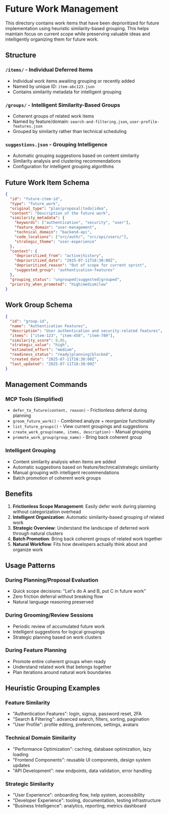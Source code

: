 # Future Work Management

This directory contains work items that have been deprioritized for future implementation using heuristic similarity-based grouping. This helps maintain focus on current scope while preserving valuable ideas and intelligently organizing them for future work.

## Structure

### `/items/` - Individual Deferred Items
- Individual work items awaiting grouping or recently added
- Named by unique ID: `item-abc123.json`
- Contains similarity metadata for intelligent grouping

### `/groups/` - Intelligent Similarity-Based Groups
- Coherent groups of related work items
- Named by feature/domain: `search-and-filtering.json`, `user-profile-features.json`
- Grouped by similarity rather than technical scheduling

### `suggestions.json` - Grouping Intelligence
- Automatic grouping suggestions based on content similarity
- Similarity analysis and clustering recommendations
- Configuration for intelligent grouping algorithms

## Future Work Item Schema

```json
{
  "id": "future-item-id",
  "type": "future_work",
  "original_type": "plan|proposal|todo|idea",
  "content": "Description of the future work",
  "similarity_metadata": {
    "keywords": ["authentication", "security", "user"],
    "feature_domain": "user-management",
    "technical_domain": "backend-api",
    "code_locations": ["src/auth/", "src/api/users/"],
    "strategic_theme": "user-experience"
  },
  "context": {
    "deprioritized_from": "active|history", 
    "deprioritized_date": "2025-07-11T18:30:00Z",
    "deprioritized_reason": "Out of scope for current sprint",
    "suggested_group": "authentication-features"
  },
  "grouping_status": "ungrouped|suggested|grouped",
  "priority_when_promoted": "high|medium|low"
}
```

## Work Group Schema

```json
{
  "id": "group-id",
  "name": "Authentication Features",
  "description": "User authentication and security-related features",
  "items": ["item-123", "item-456", "item-789"],
  "similarity_score": 0.85,
  "strategic_value": "high",
  "estimated_effort": "medium",
  "readiness_status": "ready|planning|blocked",
  "created_date": "2025-07-11T18:30:00Z",
  "last_updated": "2025-07-11T18:30:00Z"
}
```

## Management Commands

### MCP Tools (Simplified)
- `defer_to_future(content, reason)` - Frictionless deferral during planning
- `groom_future_work()` - Combined analyze + reorganize functionality  
- `list_future_groups()` - View current groupings and suggestions
- `create_work_group(name, items, description)` - Manual grouping
- `promote_work_group(group_name)` - Bring back coherent group

### Intelligent Grouping
- Content similarity analysis when items are added
- Automatic suggestions based on feature/technical/strategic similarity
- Manual grouping with intelligent recommendations
- Batch promotion of coherent work groups

## Benefits

1. **Frictionless Scope Management**: Easily defer work during planning without categorization overhead
2. **Intelligent Organization**: Automatic similarity-based grouping of related work
3. **Strategic Overview**: Understand the landscape of deferred work through natural clusters
4. **Batch Promotion**: Bring back coherent groups of related work together
5. **Natural Workflow**: Fits how developers actually think about and organize work

## Usage Patterns

### During Planning/Proposal Evaluation
- Quick scope decisions: "Let's do A and B, put C in future work"
- Zero friction deferral without breaking flow
- Natural language reasoning preserved

### During Grooming/Review Sessions  
- Periodic review of accumulated future work
- Intelligent suggestions for logical groupings
- Strategic planning based on work clusters

### During Feature Planning
- Promote entire coherent groups when ready
- Understand related work that belongs together
- Plan iterations around natural work boundaries

## Heuristic Grouping Examples

### Feature Similarity
- "Authentication Features": login, signup, password reset, 2FA
- "Search & Filtering": advanced search, filters, sorting, pagination  
- "User Profile": profile editing, preferences, settings, avatars

### Technical Domain Similarity
- "Performance Optimization": caching, database optimization, lazy loading
- "Frontend Components": reusable UI components, design system updates
- "API Development": new endpoints, data validation, error handling

### Strategic Similarity  
- "User Experience": onboarding flow, help system, accessibility
- "Developer Experience": tooling, documentation, testing infrastructure
- "Business Intelligence": analytics, reporting, metrics dashboard